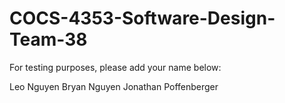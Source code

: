 # COCS-4353-Software-Design-Team-38
For testing purposes, please add your name below:

Leo Nguyen
Bryan Nguyen
Jonathan Poffenberger
